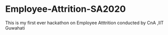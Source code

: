 # Employee-Attrition-SA2020
This is my first ever hackathon on Employee Atttrition conducted by CnA ,IIT Guwahati

